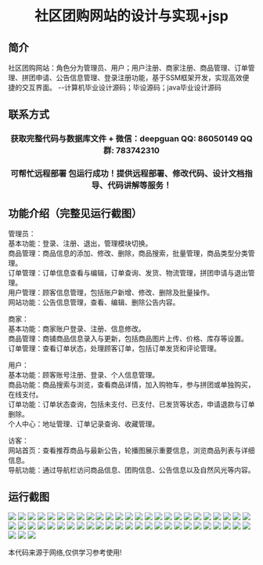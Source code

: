 <p><h1 align="center">社区团购网站的设计与实现+jsp</h1></p>

## 简介
社区团购网站：角色分为管理员、用户；用户注册、商家注册、商品管理、订单管理、拼团申请、公告信息管理、登录注册功能，基于SSM框架开发，实现高效便捷的交互界面。    --计算机毕业设计源码；毕设源码；java毕业设计源码


## 联系方式
<p><h3 align="center">获取完整代码与数据库文件 + 微信：deepguan QQ: 86050149 QQ群: 783742310</h3></p>
<p><h3 align="center">可帮忙远程部署 包运行成功！提供远程部署、修改代码、设计文档指导、代码讲解等服务！</h3></p>

## 功能介绍（完整见运行截图）
管理员：  
基本功能：登录、注册、退出，管理模块切换。  
商品管理：商品信息的添加、修改、删除，商品搜索，批量管理，商品类型分类管理。  
订单管理：订单信息查看与编辑，订单查询、发货、物流管理，拼团申请与退出管理。  
用户管理：顾客信息管理，包括账户新增、修改、删除及批量操作。  
网站功能：公告信息管理，查看、编辑、删除公告内容。  

商家：  
基本功能：商家账户登录、注册、信息修改。  
商品管理：商铺商品信息录入与更新，包括商品图片上传、价格、库存等设置。  
订单管理：查看订单状态，处理顾客订单，包括订单发货和评论管理。  

用户：  
基本功能：顾客账号注册、登录、个人信息管理。  
商品功能：商品搜索与浏览，查看商品详情，加入购物车，参与拼团或单独购买，在线支付。  
订单功能：订单状态查询，包括未支付、已支付、已发货等状态，申请退款与订单删除。  
个人中心：地址管理、订单记录查询、收藏管理。  

访客：  
网站首页：查看推荐商品与最新公告，轮播图展示重要信息，浏览商品列表与详细信息。  
导航功能：通过导航栏访问商品信息、团购信息、公告信息以及自然风光等内容。


## 运行截图
![](https://bs-1329754181.cos.ap-shanghai.myqcloud.com/ssm/CommunityGroupBuyWebsiteJSP/img/001.jpg)
![](https://bs-1329754181.cos.ap-shanghai.myqcloud.com/ssm/CommunityGroupBuyWebsiteJSP/img/002.jpg)
![](https://bs-1329754181.cos.ap-shanghai.myqcloud.com/ssm/CommunityGroupBuyWebsiteJSP/img/003.jpg)
![](https://bs-1329754181.cos.ap-shanghai.myqcloud.com/ssm/CommunityGroupBuyWebsiteJSP/img/004.jpg)
![](https://bs-1329754181.cos.ap-shanghai.myqcloud.com/ssm/CommunityGroupBuyWebsiteJSP/img/005.jpg)
![](https://bs-1329754181.cos.ap-shanghai.myqcloud.com/ssm/CommunityGroupBuyWebsiteJSP/img/006.jpg)
![](https://bs-1329754181.cos.ap-shanghai.myqcloud.com/ssm/CommunityGroupBuyWebsiteJSP/img/007.jpg)
![](https://bs-1329754181.cos.ap-shanghai.myqcloud.com/ssm/CommunityGroupBuyWebsiteJSP/img/008.jpg)
![](https://bs-1329754181.cos.ap-shanghai.myqcloud.com/ssm/CommunityGroupBuyWebsiteJSP/img/009.jpg)
![](https://bs-1329754181.cos.ap-shanghai.myqcloud.com/ssm/CommunityGroupBuyWebsiteJSP/img/010.jpg)
![](https://bs-1329754181.cos.ap-shanghai.myqcloud.com/ssm/CommunityGroupBuyWebsiteJSP/img/011.jpg)
![](https://bs-1329754181.cos.ap-shanghai.myqcloud.com/ssm/CommunityGroupBuyWebsiteJSP/img/012.jpg)
![](https://bs-1329754181.cos.ap-shanghai.myqcloud.com/ssm/CommunityGroupBuyWebsiteJSP/img/013.jpg)
![](https://bs-1329754181.cos.ap-shanghai.myqcloud.com/ssm/CommunityGroupBuyWebsiteJSP/img/014.jpg)
![](https://bs-1329754181.cos.ap-shanghai.myqcloud.com/ssm/CommunityGroupBuyWebsiteJSP/img/015.jpg)
![](https://bs-1329754181.cos.ap-shanghai.myqcloud.com/ssm/CommunityGroupBuyWebsiteJSP/img/016.jpg)
![](https://bs-1329754181.cos.ap-shanghai.myqcloud.com/ssm/CommunityGroupBuyWebsiteJSP/img/017.jpg)
![](https://bs-1329754181.cos.ap-shanghai.myqcloud.com/ssm/CommunityGroupBuyWebsiteJSP/img/018.jpg)
![](https://bs-1329754181.cos.ap-shanghai.myqcloud.com/ssm/CommunityGroupBuyWebsiteJSP/img/019.jpg)
![](https://bs-1329754181.cos.ap-shanghai.myqcloud.com/ssm/CommunityGroupBuyWebsiteJSP/img/020.jpg)
![](https://bs-1329754181.cos.ap-shanghai.myqcloud.com/ssm/CommunityGroupBuyWebsiteJSP/img/021.jpg)
![](https://bs-1329754181.cos.ap-shanghai.myqcloud.com/ssm/CommunityGroupBuyWebsiteJSP/img/022.jpg)
![](https://bs-1329754181.cos.ap-shanghai.myqcloud.com/ssm/CommunityGroupBuyWebsiteJSP/img/023.jpg)
![](https://bs-1329754181.cos.ap-shanghai.myqcloud.com/ssm/CommunityGroupBuyWebsiteJSP/img/024.jpg)
![](https://bs-1329754181.cos.ap-shanghai.myqcloud.com/ssm/CommunityGroupBuyWebsiteJSP/img/025.jpg)
![](https://bs-1329754181.cos.ap-shanghai.myqcloud.com/ssm/CommunityGroupBuyWebsiteJSP/img/026.jpg)
![](https://bs-1329754181.cos.ap-shanghai.myqcloud.com/ssm/CommunityGroupBuyWebsiteJSP/img/027.jpg)
![](https://bs-1329754181.cos.ap-shanghai.myqcloud.com/ssm/CommunityGroupBuyWebsiteJSP/img/028.jpg)
![](https://bs-1329754181.cos.ap-shanghai.myqcloud.com/ssm/CommunityGroupBuyWebsiteJSP/img/029.jpg)
![](https://bs-1329754181.cos.ap-shanghai.myqcloud.com/ssm/CommunityGroupBuyWebsiteJSP/img/030.jpg)
![](https://bs-1329754181.cos.ap-shanghai.myqcloud.com/ssm/CommunityGroupBuyWebsiteJSP/img/031.jpg)
![](https://bs-1329754181.cos.ap-shanghai.myqcloud.com/ssm/CommunityGroupBuyWebsiteJSP/img/032.jpg)
![](https://bs-1329754181.cos.ap-shanghai.myqcloud.com/ssm/CommunityGroupBuyWebsiteJSP/img/033.jpg)
![](https://bs-1329754181.cos.ap-shanghai.myqcloud.com/ssm/CommunityGroupBuyWebsiteJSP/img/034.jpg)
![](https://bs-1329754181.cos.ap-shanghai.myqcloud.com/ssm/CommunityGroupBuyWebsiteJSP/img/035.jpg)
![](https://bs-1329754181.cos.ap-shanghai.myqcloud.com/ssm/CommunityGroupBuyWebsiteJSP/img/036.jpg)
![](https://bs-1329754181.cos.ap-shanghai.myqcloud.com/ssm/CommunityGroupBuyWebsiteJSP/img/037.jpg)
![](https://bs-1329754181.cos.ap-shanghai.myqcloud.com/ssm/CommunityGroupBuyWebsiteJSP/img/038.jpg)
![](https://bs-1329754181.cos.ap-shanghai.myqcloud.com/ssm/CommunityGroupBuyWebsiteJSP/img/039.jpg)
![](https://bs-1329754181.cos.ap-shanghai.myqcloud.com/ssm/CommunityGroupBuyWebsiteJSP/img/040.jpg)
![](https://bs-1329754181.cos.ap-shanghai.myqcloud.com/ssm/CommunityGroupBuyWebsiteJSP/img/041.jpg)
![](https://bs-1329754181.cos.ap-shanghai.myqcloud.com/ssm/CommunityGroupBuyWebsiteJSP/img/042.jpg)
![](https://bs-1329754181.cos.ap-shanghai.myqcloud.com/ssm/CommunityGroupBuyWebsiteJSP/img/043.jpg)
![](https://bs-1329754181.cos.ap-shanghai.myqcloud.com/ssm/CommunityGroupBuyWebsiteJSP/img/044.jpg)
![](https://bs-1329754181.cos.ap-shanghai.myqcloud.com/ssm/CommunityGroupBuyWebsiteJSP/img/045.jpg)
![](https://bs-1329754181.cos.ap-shanghai.myqcloud.com/ssm/CommunityGroupBuyWebsiteJSP/img/046.jpg)
![](https://bs-1329754181.cos.ap-shanghai.myqcloud.com/ssm/CommunityGroupBuyWebsiteJSP/img/047.jpg)
![](https://bs-1329754181.cos.ap-shanghai.myqcloud.com/ssm/CommunityGroupBuyWebsiteJSP/img/048.jpg)
![](https://bs-1329754181.cos.ap-shanghai.myqcloud.com/ssm/CommunityGroupBuyWebsiteJSP/img/049.jpg)
![](https://bs-1329754181.cos.ap-shanghai.myqcloud.com/ssm/CommunityGroupBuyWebsiteJSP/img/050.jpg)
![](https://bs-1329754181.cos.ap-shanghai.myqcloud.com/ssm/CommunityGroupBuyWebsiteJSP/img/051.jpg)
![](https://bs-1329754181.cos.ap-shanghai.myqcloud.com/ssm/CommunityGroupBuyWebsiteJSP/img/052.jpg)
![](https://bs-1329754181.cos.ap-shanghai.myqcloud.com/ssm/CommunityGroupBuyWebsiteJSP/img/053.jpg)

<p>本代码来源于网络,仅供学习参考使用!</p>
